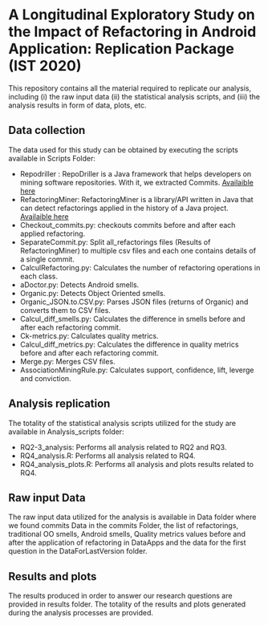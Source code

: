# A Longitudinal Exploratory Study on the Impact of Refactoring in Android Application: Replication Package (IST 2020)
This repository contains all the material required to replicate our analysis, including (i) the raw input data (ii) the statistical analysis scripts, and (iii) the analysis results in form of data, plots, etc.



Data collection
---------------
The data used for this study can be obtained by executing the scripts available in Scripts Folder: 

* Repodriller : RepoDriller is a Java framework that helps developers on mining software repositories. With it, we extracted Commits. [Availaible here](https://github.com/mauricioaniche/repodriller)
* RefactoringMiner: RefactoringMiner is a library/API written in Java that can detect refactorings applied in the history of a Java project. [Availaible here](https://github.com/tsantalis/RefactoringMiner)
* Checkout_commits.py: checkouts commits before and after each applied refactoring.
* SeparateCommit.py: Split all_refactorings files (Results of RefactoringMiner) to multiple csv files and each one contains details of a single commit. 
* CalculRefactoring.py: Calculates the number of refactoring operations in each class.  
* aDoctor.py: Detects Android smells.
* Organic.py: Detects Object Oriented smells.
* Organic_JSON.to.CSV.py: Parses JSON files (returns of Organic) and converts them to CSV files.
* Calcul_diff_smells.py: Calculates the difference in smells before and after each refactoring commit.
* Ck-metrics.py: Calculates quality metrics.
* Calcul_diff_metrics.py: Calculates the difference in quality metrics before and after each refactoring commit.
* Merge.py: Merges CSV files. 
* AssociationMiningRule.py: Calculates support, confidence, lift, leverge and conviction.

Analysis replication
---------------
The totality of the statistical analysis scripts utilized for the study are available in Analysis_scripts folder: 

* RQ2-3_analysis: Performs all analysis related to RQ2 and RQ3.
* RQ4_analysis.R: Performs all analysis related to RQ4.
* RQ4_analysis_plots.R: Performs all analysis and plots results related to RQ4.

Raw input Data
---------------
The raw input data utilized for the analysis is available in Data folder where we found commits Data in the commits Folder, the list of refactorings, traditional
OO smells, Android smells, Quality metrics values before and after the application of refactoring in DataApps and the data for the first question in the DataForLastVersion folder.

Results and plots
---------------
The results produced in order to answer our research questions are provided in results folder. The totality of the results and plots generated during the analysis processes are provided.
